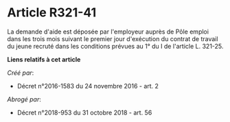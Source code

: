 # Article R321-41

La demande d'aide est déposée par l'employeur auprès de Pôle emploi dans les trois mois suivant le premier jour d'exécution
du contrat de travail du jeune recruté dans les conditions prévues au 1° du I de l'article L. 321-25.

**Liens relatifs à cet article**

_Créé par_:

  - Décret n°2016-1583 du 24 novembre 2016 - art. 2

_Abrogé par_:

  - Décret n°2018-953 du 31 octobre 2018 - art. 56
